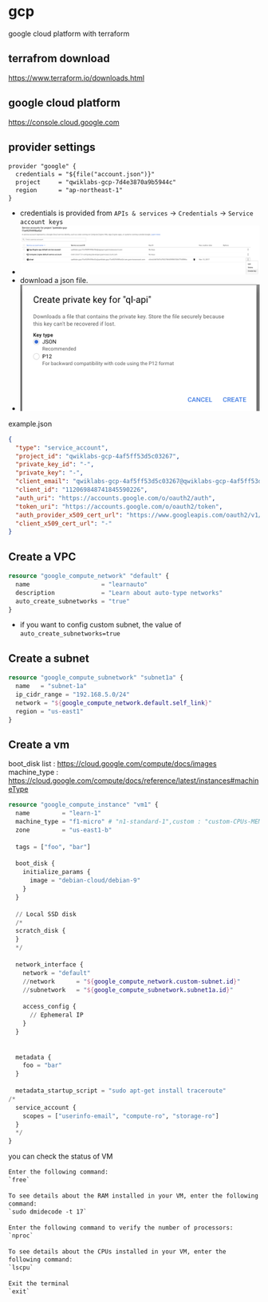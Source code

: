 # gcp
google cloud platform with terraform

## terrafrom download
https://www.terraform.io/downloads.html

## google cloud platform
https://console.cloud.google.com

## provider settings
~~~~
provider "google" {
  credentials = "${file("account.json")}"
  project     = "qwiklabs-gcp-7d4e3870a9b5944c"
  region      = "ap-northeast-1"
}
~~~~
- credentials is provided from `APIs & services` -> `Credentials` -> `Service account keys`
- ![](img/api.png)
- download a json file.
- ![](img/api_2.png)

example.json
```json
{
  "type": "service_account",
  "project_id": "qwiklabs-gcp-4af5ff53d5c03267",
  "private_key_id": "-",
  "private_key": "-",
  "client_email": "qwiklabs-gcp-4af5ff53d5c03267@qwiklabs-gcp-4af5ff53d5c03267.iam.gserviceaccount.com",
  "client_id": "112069848741845590226",
  "auth_uri": "https://accounts.google.com/o/oauth2/auth",
  "token_uri": "https://accounts.google.com/o/oauth2/token",
  "auth_provider_x509_cert_url": "https://www.googleapis.com/oauth2/v1/certs",
  "client_x509_cert_url": "-"
}
```

## Create a VPC
```terraform
resource "google_compute_network" "default" {
  name                    = "learnauto"
  description             = "Learn about auto-type networks"
  auto_create_subnetworks = "true"
}
```
- if you want to config custom subnet, the value of `auto_create_subnetworks=true`

## Create a subnet
```terraform
resource "google_compute_subnetwork" "subnet1a" {
  name   = "subnet-1a"
  ip_cidr_range = "192.168.5.0/24"
  network = "${google_compute_network.default.self_link}"
  region = "us-east1"
}
```

## Create a vm
boot_disk list : https://cloud.google.com/compute/docs/images
machine_type : https://cloud.google.com/compute/docs/reference/latest/instances#machineType
```terraform
resource "google_compute_instance" "vm1" {
  name         = "learn-1"
  machine_type = "f1-micro" # "n1-standard-1",custom : "custom-CPUs-MEMORY", example :  "custom-2-2048" 
  zone         = "us-east1-b"

  tags = ["foo", "bar"]

  boot_disk {
    initialize_params {
      image = "debian-cloud/debian-9"
    }
  }

  // Local SSD disk
  /*
  scratch_disk {
  }
  */

  network_interface {
    network = "default"
    //network      = "${google_compute_network.custom-subnet.id}"
    //subnetwork   = "${google_compute_subnetwork.subnet1a.id}"

    access_config {
      // Ephemeral IP
    }
  }


  metadata {
    foo = "bar"
  }

  metadata_startup_script = "sudo apt-get install traceroute"
/*
  service_account {
    scopes = ["userinfo-email", "compute-ro", "storage-ro"]
  }
  */
}
```

you can check the status of VM
~~~~
Enter the following command: 
`free`

To see details about the RAM installed in your VM, enter the following command:
`sudo dmidecode -t 17`

Enter the following command to verify the number of processors:
`nproc`

To see details about the CPUs installed in your VM, enter the following command:
`lscpu`

Exit the terminal
`exit`
~~~~
